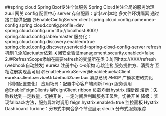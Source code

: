 ##spring cloud
	Spring Boot专注个体服务
	Spring Cloud关注全局的服务治理
	zuui 网关
	config 配置中心
		server
			存储配置：git|svn|本地
			多文件环境隔离
			通过接口提供配置
			@EnableConfigServer
		client
			spring.cloud.config.name=neo-config
			spring.cloud.config.profile=dev
			spring.cloud.config.uri=http://localhost:8001/
			spring.cloud.config.label=master
			服务化：
				spring.cloud.config.discovery.enabled=true
				spring.cloud.config.discovery.serviceId=spring-cloud-config-server
			refresh机制
				1.添加actuator依赖 关闭安全验证management.security.enabled=false
				2.@RefreshScope添加在需要refresh的变量所在类
				3.访问http://XXX/refresh (webhook自动触发)
	eureka 注册中心
		c-s架构
		心跳连接
		服务提供方、消费方
		互相注册实现高可用
		@EnableEurekaServer@EnableEurekaClient
		eureka.client.serviceUrl.defaultZone
	bus 消息总线
		AMQP
		广播状态的变化（例如配置变化）
		应用场景：配置中心客户端刷新
	feign 服务调用
		@EnableFeignClients
		@FeignClient
		ribbon 负载均衡
		hystrix 熔断器
			熔断：失败数达到一定数量，切换开关，一定时间后判断服务正常后，切换开关
			降级：实现fallback方法，服务异常时调用
			feign.hystrix.enabled=true
			监控面板
				Hystrix Dashboard
				Turbine：分布式中聚合多个节点展示
	sleuth 分布式服务跟踪